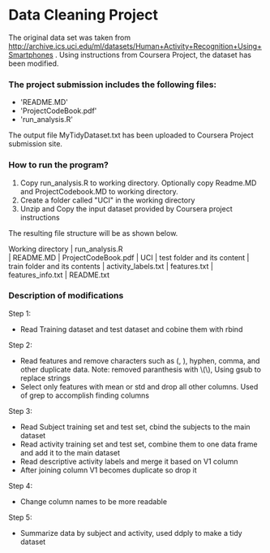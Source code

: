
Data Cleaning Project
==============================================================================
The original data set was taken from http://archive.ics.uci.edu/ml/datasets/Human+Activity+Recognition+Using+Smartphones . Using instructions from Coursera Project, the dataset has been modified.

### The project submission includes the following files:

- 'README.MD'
- 'ProjectCodeBook.pdf'
- 'run_analysis.R'

The output file MyTidyDataset.txt has been uploaded to Coursera Project submission site.

### How to run the program?

1. Copy run_analysis.R to working directory. Optionally copy Readme.MD and ProjectCodebook.MD to working directory.
2. Create a folder called "UCI" in the working directory
3. Unzip and Copy the input dataset provided by Coursera project instructions

The resulting file structure will be as shown below.

Working directory
    | run_analysis.R   
    | README.MD
    | ProjectCodeBook.pdf
    | UCI
        | test folder and its content
        | train folder and its contents
        | activity_labels.txt
        | features.txt
        | features_info.txt
        | README.txt
		
### Description of modifications

Step 1:
* Read Training dataset and test dataset and cobine them with rbind

Step 2:
* Read features and remove characters such as (, ), hyphen, comma, and other duplicate data. Note: removed paranthesis with \\(\\), Using gsub to replace strings
* Select only features with mean or std and drop all other columns. Used of grep to accomplish finding columns

Step 3:
* Read Subject training set and test set, cbind the subjects to the main dataset
* Read activity training set and test set, combine them to one data frame and add it to the main dataset
* Read descriptive activity labels and merge it based on V1 column
* After joining column V1 becomes duplicate so drop it

Step 4:
* Change column names to be more readable

Step 5:
* Summarize data by subject and activity, used ddply to make a tidy dataset


